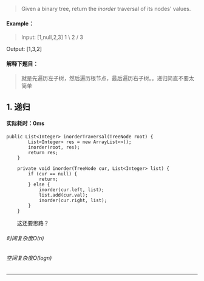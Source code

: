 > Given a binary tree, return the *inorder* traversal of its nodes' values.
#### Example：
> Input: [1,null,2,3]
   1
     \\
     2
    /
   3

Output: [1,3,2]

#### 解释下题目：
> 就是先遍历左子树，然后遍历根节点，最后遍历右子树。。递归简直不要太简单


## 1. 递归
#### 实际耗时：0ms
```
public List<Integer> inorderTraversal(TreeNode root) {
        List<Integer> res = new ArrayList<>();
        inorder(root, res);
        return res;
    }

    private void inorder(TreeNode cur, List<Integer> list) {
        if (cur == null) {
            return;
        } else {
            inorder(cur.left, list);
            list.add(cur.val);
            inorder(cur.right, list);
        }
    }
```
&emsp;&emsp;这还要思路？
###### 时间复杂度O(n)
###### 空间复杂度O(logn)
---------
